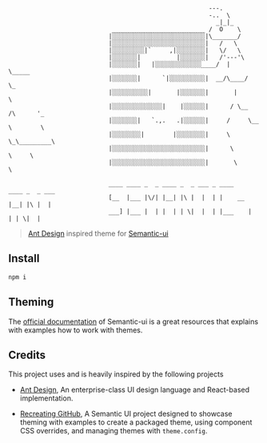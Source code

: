 ```   
                                                        ---.
                                                        -..  \
                                                          _|_|_
                             __________________________ /  O    \
                            |░░░░░░░░░░░░░░░░░░░░░░░░░░|\_______/
                            |░░░░░░░░░░░░░░░░░░░░░░░░░░|   /   \
                            |░░░░░░░░░|`     ,|░░░░░░░░|   \/   \
                            |░░░░░░░|          |░░░░░░░|   /'---'\
                            |░░░░░░░|   |░░░░░░░░░░░░░____/  |     \_____
                            |░░░░░░░|      `|░░░░░░░░░░|  __/\____/      \_
                            |░░░░░░░░░░|       |░░░░░░░|       |            \
                            |░░░░░░░░░░░░░░|    |░░░░░░|      / \__  /\      '_
                            |░░░░░░░|   `.,.   .|░░░░░░|     /     \__ \        \
                            |░░░░░░░░|        |░░░░░░░░|     \        \_\_________\
                            |░░░░░░░░░░░░░░░░░░░░░░░░░░|      \          \     \
                            |░░░░░░░░░░░░░░░░░░░░░░░░░░|       \          \     

                            ____ ____ _  _ ____ _  _ ___ _ ____    ____ _  _ ___
                            [__  |___ |\/| |__| |\ |  |  | |    __ |__| |\ |  |  
                            ___] |___ |  | |  | | \|  |  | |___    |  | | \|  |  

```

> [Ant Design](http://ant.design/) inspired theme for [Semantic-ui](http://semantic-ui.com/)


## Install

```bash
npm i
```

## Theming

The [official documentation](http://semantic-ui.com/usage/theming.html) of Semantic-ui is a great resources that explains with examples how to work with themes. 


## Credits

This project uses and is heavily inspired by the following projects

- [Ant Design](http://ant.design/), An enterprise-class UI design language and React-based implementation.

- [Recreating GitHub](https://github.com/Semantic-Org/example-github), A Semantic UI project designed to showcase theming with examples to create a packaged theme, using component CSS overrides, and managing themes with `theme.config`.
